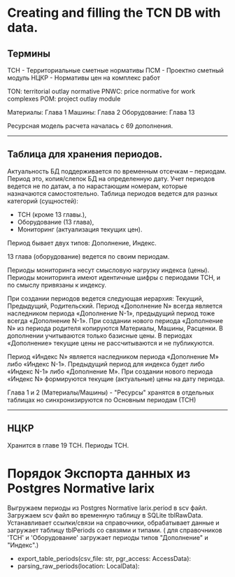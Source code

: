 # Creating and filling the TCN DB with data.
## Термины
ТСН - Территориальные сметные нормативы
ПСМ - Проектно сметный модуль
НЦКР - Нормативы цен на комплекс работ

TON: territorial outlay normative
PNWC: price normative for work complexes
POM: project outlay module

Материалы: Глава 1
Машины: Глава 2
Оборудование: Глава 13


Ресурсная модель расчета началась с 69 дополнения.

***

## Таблица для хранения периодов.

Актуальность БД поддерживается по временным отсечкам – периодам.
Период это, копия/слепок БД на определенную дату.
Учет периодов ведется не по датам, а по нарастающим номерам, которые назначаются самостоятельно.
Таблица периодов ведется для разных категорий (сущностей):
- ТСН (кроме 13 главы.),
- Оборудование (13 глава),
- Мониторинг (актуализация текущих цен).

Период бывает двух типов: Дополнение, Индекс.

13 глава (оборудование) ведется по своим периодам.

Периоды мониторинга несут смысловую нагрузку индекса (цены).
Периоды мониторинга имеют идентичные шифры с периодами ТСН, и по смыслу привязаны к индексу.

При создании периодов ведется следующая иерархия: Текущий, Предыдущий, Родительский.
Период «Дополнение N» всегда является наследником периода «Дополнение N-1», предыдущий период тоже всегда «Дополнение N-1».
При создании нового периода «Дополнение N» из периода родителя копируются Материалы, Машины, Расценки.
В дополнении учитываются только базисные цены.
В периодах «Дополнение» текущие цены не рассчитываются и не публикуются.

Период «Индекс N» является наследником периода «Дополнение M» либо «Индекс N-1».
Предыдущий период для индекса будет либо «Индекс N-1» либо «Дополнение M».
При создании нового периода «Индекс N» формируются текущие (актуальные) цены на дату периода.

Глава 1 и 2 (Материалы/Машины) - "Ресурсы" хранятся в отдельных таблицах но синхронизируются по Основным периодам (ТСН)




***

## НЦКР
Хранится в главе 19 ТСН. Периоды ТСН.

# Порядок Экспорта данных из Postgres Normative larix

Выгружаем периоды из Postgres Normative larix.period в scv файл.
Загружаем scv файл во временную таблицу в SQLite tblRawData.
Устанавливает ссылки/связи на справочники, обрабатывает данные и
загружает таблицу tblPeriods со связями и типами.
( для справочников 'ТСН' и 'Оборудование' загружает
периоды типов "Дополнение" и "Индекс".)

- export_table_periods(csv_file: str, pgr_access: AccessData):
- parsing_raw_periods(location: LocalData):


